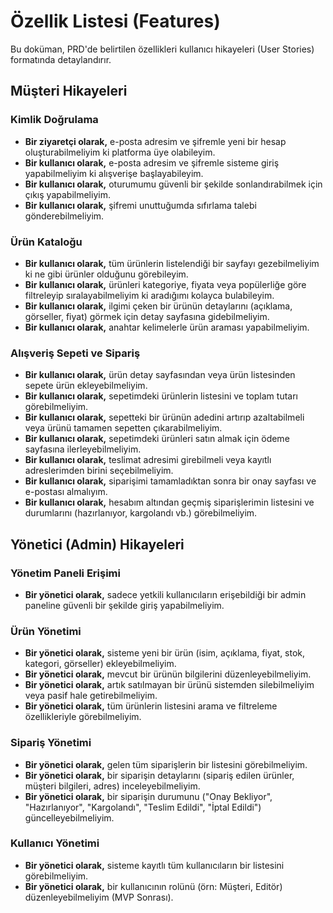 # Özellik Listesi (Features)

Bu doküman, PRD'de belirtilen özellikleri kullanıcı hikayeleri (User Stories) formatında detaylandırır.

## Müşteri Hikayeleri

### Kimlik Doğrulama
- **Bir ziyaretçi olarak,** e-posta adresim ve şifremle yeni bir hesap oluşturabilmeliyim ki platforma üye olabileyim.
- **Bir kullanıcı olarak,** e-posta adresim ve şifremle sisteme giriş yapabilmeliyim ki alışverişe başlayabileyim.
- **Bir kullanıcı olarak,** oturumumu güvenli bir şekilde sonlandırabilmek için çıkış yapabilmeliyim.
- **Bir kullanıcı olarak,** şifremi unuttuğumda sıfırlama talebi gönderebilmeliyim.

### Ürün Kataloğu
- **Bir kullanıcı olarak,** tüm ürünlerin listelendiği bir sayfayı gezebilmeliyim ki ne gibi ürünler olduğunu görebileyim.
- **Bir kullanıcı olarak,** ürünleri kategoriye, fiyata veya popülerliğe göre filtreleyip sıralayabilmeliyim ki aradığımı kolayca bulabileyim.
- **Bir kullanıcı olarak,** ilgimi çeken bir ürünün detaylarını (açıklama, görseller, fiyat) görmek için detay sayfasına gidebilmeliyim.
- **Bir kullanıcı olarak,** anahtar kelimelerle ürün araması yapabilmeliyim.

### Alışveriş Sepeti ve Sipariş
- **Bir kullanıcı olarak,** ürün detay sayfasından veya ürün listesinden sepete ürün ekleyebilmeliyim.
- **Bir kullanıcı olarak,** sepetimdeki ürünlerin listesini ve toplam tutarı görebilmeliyim.
- **Bir kullanıcı olarak,** sepetteki bir ürünün adedini artırıp azaltabilmeli veya ürünü tamamen sepetten çıkarabilmeliyim.
- **Bir kullanıcı olarak,** sepetimdeki ürünleri satın almak için ödeme sayfasına ilerleyebilmeliyim.
- **Bir kullanıcı olarak,** teslimat adresimi girebilmeli veya kayıtlı adreslerimden birini seçebilmeliyim.
- **Bir kullanıcı olarak,** siparişimi tamamladıktan sonra bir onay sayfası ve e-postası almalıyım.
- **Bir kullanıcı olarak,** hesabım altından geçmiş siparişlerimin listesini ve durumlarını (hazırlanıyor, kargolandı vb.) görebilmeliyim.

## Yönetici (Admin) Hikayeleri

### Yönetim Paneli Erişimi
- **Bir yönetici olarak,** sadece yetkili kullanıcıların erişebildiği bir admin paneline güvenli bir şekilde giriş yapabilmeliyim.

### Ürün Yönetimi
- **Bir yönetici olarak,** sisteme yeni bir ürün (isim, açıklama, fiyat, stok, kategori, görseller) ekleyebilmeliyim.
- **Bir yönetici olarak,** mevcut bir ürünün bilgilerini düzenleyebilmeliyim.
- **Bir yönetici olarak,** artık satılmayan bir ürünü sistemden silebilmeliyim veya pasif hale getirebilmeliyim.
- **Bir yönetici olarak,** tüm ürünlerin listesini arama ve filtreleme özellikleriyle görebilmeliyim.

### Sipariş Yönetimi
- **Bir yönetici olarak,** gelen tüm siparişlerin bir listesini görebilmeliyim.
- **Bir yönetici olarak,** bir siparişin detaylarını (sipariş edilen ürünler, müşteri bilgileri, adres) inceleyebilmeliyim.
- **Bir yönetici olarak,** bir siparişin durumunu ("Onay Bekliyor", "Hazırlanıyor", "Kargolandı", "Teslim Edildi", "İptal Edildi") güncelleyebilmeliyim.

### Kullanıcı Yönetimi
- **Bir yönetici olarak,** sisteme kayıtlı tüm kullanıcıların bir listesini görebilmeliyim.
- **Bir yönetici olarak,** bir kullanıcının rolünü (örn: Müşteri, Editör) düzenleyebilmeliyim (MVP Sonrası).
